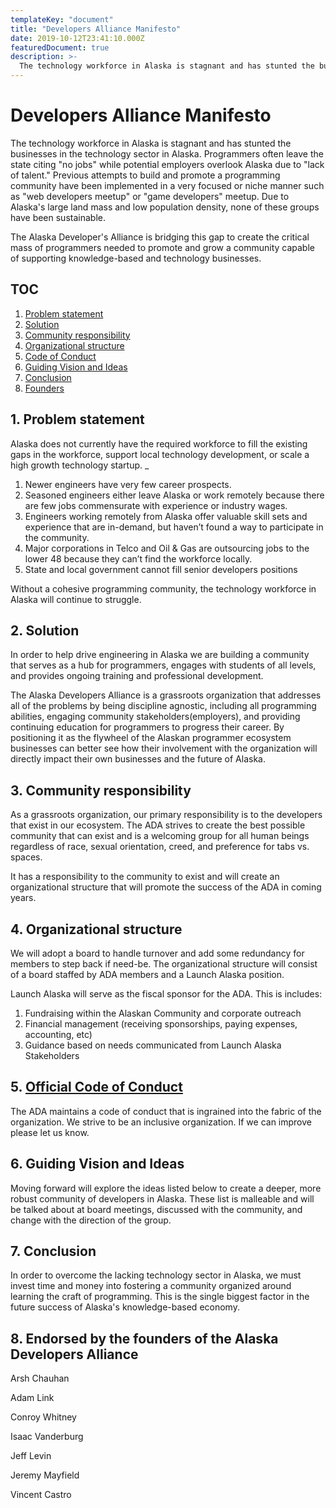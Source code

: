 ```yaml
---
templateKey: "document"
title: "Developers Alliance Manifesto"
date: 2019-10-12T23:41:10.000Z
featuredDocument: true
description: >-
  The technology workforce in Alaska is stagnant and has stunted the businesses in the technology sector in Alaska. Programmers often leave the state citing "no jobs" while potential employers overlook Alaska due to "lack of talent." Previous attempts to build and promote a programming community have been implemented in a very focused or niche manner such as "web developers meetup" or "game developers" meetup. Due to Alaska's large land mass and low population density, none of these groups have been sustainable.
---
```


# Developers Alliance Manifesto

The technology workforce in Alaska is stagnant and has stunted the businesses in the technology sector in Alaska. Programmers often leave the state citing "no jobs" while potential employers overlook Alaska due to "lack of talent." Previous attempts to build and promote a programming community have been implemented in a very focused or niche manner such as "web developers meetup" or "game developers" meetup. Due to Alaska's large land mass and low population density, none of these groups have been sustainable.

The Alaska Developer's Alliance is bridging this gap to create the critical mass of programmers needed to promote and grow a community capable of supporting knowledge-based and technology businesses.

## TOC

<!-- vscode-markdown-toc -->

1. [Problem statement](#Problemstatement)
2. [Solution](#Solution)
3. [Community responsibility](#Communityresponsibility)
4. [Organizational structure](#Organizationalstructure)
5. [Code of Conduct](#CodeOfConduct.md)
6. [Guiding Vision and Ideas](#GuidingVisionandIdeas)
7. [Conclusion](#Conclusion)
8. [Founders](#Founders)

<!-- vscode-markdown-toc-config
	numbering=true
	autoSave=true
	/vscode-markdown-toc-config -->
<!-- /vscode-markdown-toc -->

## 1. <a name='Problemstatement'></a>Problem statement

Alaska does not currently have the required workforce to fill the existing gaps in the workforce, support local technology development, or scale a high growth technology startup. \_

1. Newer engineers have very few career prospects.
2. Seasoned engineers either leave Alaska or work remotely because there are few jobs commensurate with experience or industry wages.
3. Engineers working remotely from Alaska offer valuable skill sets and experience that are in-demand, but haven’t found a way to participate in the community.
4. Major corporations in Telco and Oil & Gas are outsourcing jobs to the lower 48 because they can’t find the workforce locally.
5. State and local government cannot fill senior developers positions

Without a cohesive programming community, the technology workforce in Alaska will continue to struggle.

## 2. <a name='Solution'></a>Solution

In order to help drive engineering in Alaska we are building a community that serves as a hub for programmers, engages with students of all levels, and provides ongoing training and professional development.

The Alaska Developers Alliance is a grassroots organization that addresses all of the problems by being discipline agnostic, including all programming abilities, engaging community stakeholders(employers), and providing continuing education for programmers to progress their career. By positioning it as the flywheel of the Alaskan programmer ecosystem businesses can better see how their involvement with the organization will directly impact their own businesses and the future of Alaska.

## 3. <a name='Communityresponsibility'></a>Community responsibility

As a grassroots organization, our primary responsibility is to the developers that exist in our ecosystem. The ADA strives to create the best possible community that can exist and is a welcoming group for all human beings regardless of race, sexual orientation, creed, and preference for tabs vs. spaces.

It has a responsibility to the community to exist and will create an organizational structure that will promote the success of the ADA in coming years.

## 4. <a name='Organizationalstructure'></a>Organizational structure

We will adopt a board to handle turnover and add some redundancy for members to step back if need-be. The organizational structure will consist of a board staffed by ADA members and a Launch Alaska position.

Launch Alaska will serve as the fiscal sponsor for the ADA. This is includes:

1. Fundraising within the Alaskan Community and corporate outreach
2. Financial management (receiving sponsorships, paying expenses, accounting, etc)
3. Guidance based on needs communicated from Launch Alaska Stakeholders

## 5. <a name='CodeOfConduct'></a>[Official Code of Conduct](code-of-conduct.md)

The ADA maintains a code of conduct that is ingrained into the fabric of the organization. We strive to be an inclusive organization. If we can improve please let us know.

## 6. <a name='GuidingVisionandIdeas'></a>Guiding Vision and Ideas

Moving forward will explore the ideas listed below to create a deeper, more robust community of developers in Alaska. These list is malleable and will be talked about at board meetings, discussed with the community, and change with the direction of the group.

## 7. <a name='Conclusion'></a>Conclusion

In order to overcome the lacking technology sector in Alaska, we must invest time and money into fostering a community organized around learning the craft of programming. This is the single biggest factor in the future success of Alaska's knowledge-based economy.

## 8. <a name="Founders"></a>Endorsed by the founders of the Alaska Developers Alliance

Arsh Chauhan

Adam Link

Conroy Whitney

Isaac Vanderburg

Jeff Levin

Jeremy Mayfield

Vincent Castro

